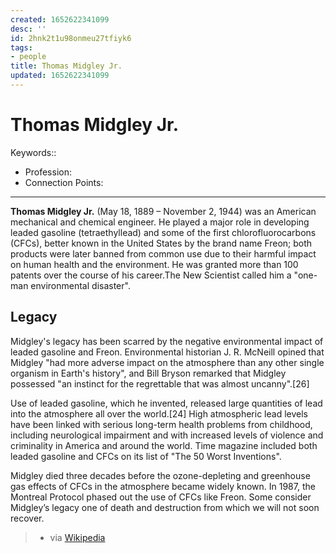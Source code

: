 ```yaml
---
created: 1652622341099
desc: ''
id: 2hnk2t1u98onmeu27tfiyk6
tags:
- people
title: Thomas Midgley Jr.
updated: 1652622341099
---
```

   
# Thomas Midgley Jr.   
   
Keywords::   
   
- Profession:   
- Connection Points:   
   
   
---   
   
**Thomas Midgley Jr.** (May 18, 1889 – November 2, 1944) was an American mechanical and chemical engineer. He played a major role in developing leaded gasoline (tetraethyllead) and some of the first chlorofluorocarbons (CFCs), better known in the United States by the brand name Freon; both products were later banned from common use due to their harmful impact on human health and the environment. He was granted more than 100 patents over the course of his career.The New Scientist called him a "one-man environmental disaster".    
   
## Legacy   
   
Midgley's legacy has been scarred by the negative environmental impact of leaded gasoline and Freon. Environmental historian J. R. McNeill opined that Midgley "had more adverse impact on the atmosphere than any other single organism in Earth's history", and Bill Bryson remarked that Midgley possessed "an instinct for the regrettable that was almost uncanny".[26]   
   
Use of leaded gasoline, which he invented, released large quantities of lead into the atmosphere all over the world.[24] High atmospheric lead levels have been linked with serious long-term health problems from childhood, including neurological impairment and with increased levels of violence and criminality in America and around the world. Time magazine included both leaded gasoline and CFCs on its list of "The 50 Worst Inventions".   
   
Midgley died three decades before the ozone-depleting and greenhouse gas effects of CFCs in the atmosphere became widely known. In 1987, the Montreal Protocol phased out the use of CFCs like Freon. Some consider Midgley’s legacy one of death and destruction from which we will not soon recover.    
   
> - via [Wikipedia](https://en.wikipedia.org/wiki/Thomas%20Midgley%20Jr.)